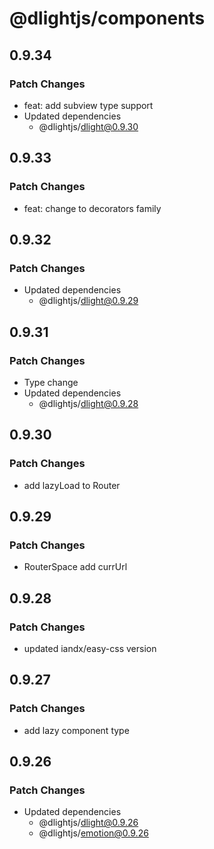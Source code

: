 # @dlightjs/components

## 0.9.34

### Patch Changes

- feat: add subview type support
- Updated dependencies
  - @dlightjs/dlight@0.9.30

## 0.9.33

### Patch Changes

- feat: change to decorators family

## 0.9.32

### Patch Changes

- Updated dependencies
  - @dlightjs/dlight@0.9.29

## 0.9.31

### Patch Changes

- Type change
- Updated dependencies
  - @dlightjs/dlight@0.9.28

## 0.9.30

### Patch Changes

- add lazyLoad to Router

## 0.9.29

### Patch Changes

- RouterSpace add currUrl

## 0.9.28

### Patch Changes

- updated iandx/easy-css version

## 0.9.27

### Patch Changes

- add lazy component type

## 0.9.26

### Patch Changes

- Updated dependencies
  - @dlightjs/dlight@0.9.26
  - @dlightjs/emotion@0.9.26
